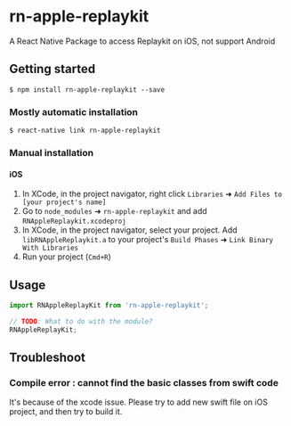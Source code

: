 
# rn-apple-replaykit
A React Native Package to access Replaykit on iOS, not support Android
## Getting started

`$ npm install rn-apple-replaykit --save`

### Mostly automatic installation

`$ react-native link rn-apple-replaykit`

### Manual installation

#### iOS

1. In XCode, in the project navigator, right click `Libraries` ➜ `Add Files to [your project's name]`
2. Go to `node_modules` ➜ `rn-apple-replaykit` and add `RNAppleReplaykit.xcodeproj`
3. In XCode, in the project navigator, select your project. Add `libRNAppleReplaykit.a` to your project's `Build Phases` ➜ `Link Binary With Libraries`
4. Run your project (`Cmd+R`)

## Usage
```javascript
import RNAppleReplayKit from 'rn-apple-replaykit';

// TODO: What to do with the module?
RNAppleReplayKit;
```
  


## Troubleshoot

### Compile error : cannot find the basic classes from swift code
It's because of the xcode issue.
Please try to add new swift file on iOS project, and then try to build it.
